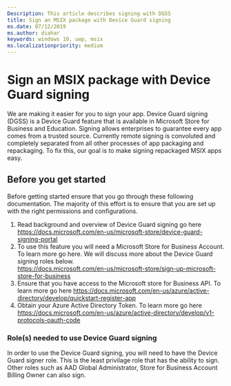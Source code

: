 ```yaml
---
Description: This article describes signing with DGSS
title: Sign an MSIX package with Device Guard signing
ms.date: 07/12/2019
ms.author: diahar
keywords: windows 10, uwp, msix
ms.localizationpriority: medium
---
```

# Sign an MSIX package with Device Guard signing
We are making it easier for you to sign your app. Device Guard signing (DGSS) is a Device Guard feature that is available in Microsoft Store for Business and Education. Signing allows enterprises to guarantee every app comes from a trusted source. Currently remote signing is convoluted and completely separated from all other processes of app packaging and repackaging. To fix this, our goal is to make signing repackaged MSIX apps easy.

## Before you get started 
Before getting started ensure that you go through these following documentation. The majority of this effort is to ensure that you are set up with the right permissions and configurations. 
1. Read background and overview of Device Guard signing go here https://docs.microsoft.com/en-us/microsoft-store/device-guard-signing-portal
2. To use this feature you will need a Microsoft Store for Business Account. To learn more go here. We will discuss more about the Device Guard signing roles below.  
https://docs.microsoft.com/en-us/microsoft-store/sign-up-microsoft-store-for-business
3. Ensure that you have access to the Microsoft store for Business API. To learn more go here https://docs.microsoft.com/en-us/azure/active-directory/develop/quickstart-register-app
4. Obtain your Azure Active Directory Token. To learn more go here https://docs.microsoft.com/en-us/azure/active-directory/develop/v1-protocols-oauth-code

### Role(s) needed to use Device Guard signing 
In order to use the Device Guard signing, you will need to have the Device Guard signer role. This is the least privilage role that has the ability to sign. Other roles such as AAD Global Administrator, Store for Business Account Billing Owner can also sign.  
